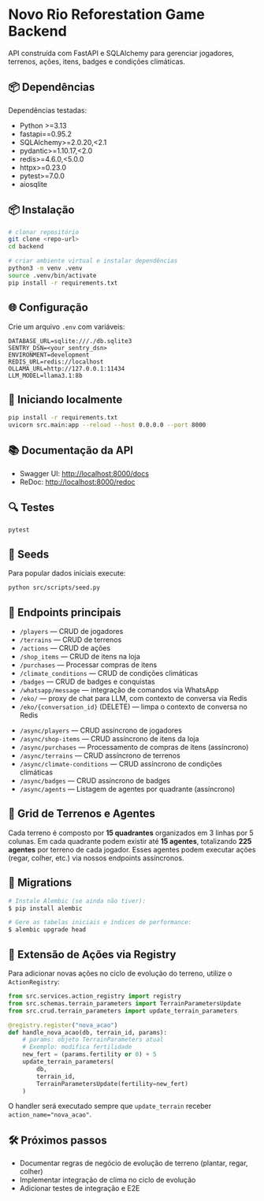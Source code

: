 # Novo Rio Reforestation Game Backend

API construída com FastAPI e SQLAlchemy para gerenciar jogadores, terrenos, ações, itens, badges e condições climáticas.

## 📦 Dependências
Dependências testadas:
- Python >=3.13
- fastapi==0.95.2
- SQLAlchemy>=2.0.20,<2.1
- pydantic>=1.10.17,<2.0
- redis>=4.6.0,<5.0.0
- httpx>=0.23.0
- pytest>=7.0.0
- aiosqlite

## 📦 Instalação

```bash
# clonar repositório
git clone <repo-url>
cd backend

# criar ambiente virtual e instalar dependências
python3 -m venv .venv
source .venv/bin/activate
pip install -r requirements.txt
```

## 🌐 Configuração

Crie um arquivo `.env` com variáveis:
```env
DATABASE_URL=sqlite:///./db.sqlite3
SENTRY_DSN=<your_sentry_dsn>
ENVIRONMENT=development
REDIS_URL=redis://localhost
OLLAMA_URL=http://127.0.0.1:11434
LLM_MODEL=llama3.1:8b
```

## 🚀 Iniciando localmente

```bash
pip install -r requirements.txt
uvicorn src.main:app --reload --host 0.0.0.0 --port 8000
```

## 📚 Documentação da API

- Swagger UI: [http://localhost:8000/docs](http://localhost:8000/docs)
- ReDoc: [http://localhost:8000/redoc](http://localhost:8000/redoc)

## 🔍 Testes

```bash
pytest
```

## 🥗 Seeds

Para popular dados iniciais execute:
```bash
python src/scripts/seed.py
```

## 🔗 Endpoints principais

- `/players` — CRUD de jogadores
- `/terrains` — CRUD de terrenos
- `/actions` — CRUD de ações
- `/shop_items` — CRUD de itens na loja
- `/purchases` — Processar compras de itens
- `/climate_conditions` — CRUD de condições climáticas
- `/badges` — CRUD de badges e conquistas
- `/whatsapp/message` — integração de comandos via WhatsApp
- `/eko/` — proxy de chat para LLM, com contexto de conversa via Redis
- `/eko/{conversation_id}` (DELETE) — limpa o contexto de conversa no Redis
<!-- Endpoints assíncronos -->
- `/async/players` — CRUD assíncrono de jogadores
- `/async/shop-items` — CRUD assíncrono de itens da loja
- `/async/purchases` — Processamento de compras de itens (assíncrono)
- `/async/terrains` — CRUD assíncrono de terrenos
- `/async/climate-conditions` — CRUD assíncrono de condições climáticas
- `/async/badges` — CRUD assíncrono de badges
- `/async/agents` — Listagem de agentes por quadrante (assíncrono)

## 📐 Grid de Terrenos e Agentes

Cada terreno é composto por **15 quadrantes** organizados em 3 linhas por 5 colunas. Em cada quadrante podem existir até **15 agentes**, totalizando **225 agentes** por terreno de cada jogador. Esses agentes podem executar ações (regar, colher, etc.) via nossos endpoints assíncronos.

## 🔄 Migrations

```bash
# Instale Alembic (se ainda não tiver):
$ pip install alembic

# Gere as tabelas iniciais e índices de performance:
$ alembic upgrade head
```

## 🧩 Extensão de Ações via Registry

Para adicionar novas ações no ciclo de evolução do terreno, utilize o `ActionRegistry`:

```python
from src.services.action_registry import registry
from src.schemas.terrain_parameters import TerrainParametersUpdate
from src.crud.terrain_parameters import update_terrain_parameters

@registry.register("nova_acao")
def handle_nova_acao(db, terrain_id, params):
    # params: objeto TerrainParameters atual
    # Exemplo: modifica fertilidade
    new_fert = (params.fertility or 0) + 5
    update_terrain_parameters(
        db,
        terrain_id,
        TerrainParametersUpdate(fertility=new_fert)
    )
```

O handler será executado sempre que `update_terrain` receber `action_name="nova_acao"`.

## 🛠 Próximos passos

- Documentar regras de negócio de evolução de terreno (plantar, regar, colher)
- Implementar integração de clima no ciclo de evolução
- Adicionar testes de integração e E2E
